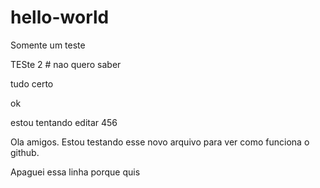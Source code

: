 # hello-world
Somente um teste


TESte 2 # nao quero saber


tudo certo

ok

estou tentando editar
456

Ola amigos. Estou testando esse novo arquivo para ver como funciona o github.

Apaguei essa linha porque quis
